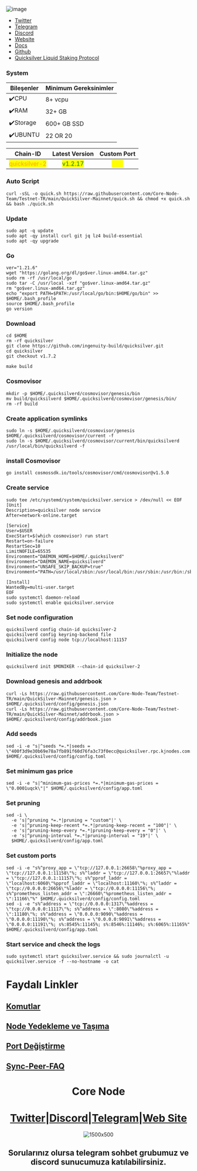 

![image](https://github.com/Core-Node-Team/Testnet-TR/assets/91562185/0d7cf06e-61ae-41ba-a430-77170de2b1e4)


* [Twitter](https://twitter.com/quicksilverzone)
* [Telegram](https://t.me/quicksilverzone)
* [Discord](https://discord.gg/DBg2Vr3x)
* [Website](https://quicksilver.zone/)
* [Docs](https://docs.quicksilver.zone/)
* [Github](https://github.com/ingenuity-build/)
* [Quicksilver Liquid Staking Protocol](https://app.quicksilver.zone/)

### System

| Bileşenler | Minimum Gereksinimler | 
| ------------ | ------------ |
| ✔️CPU |	8+ vcpu|
| ✔️RAM	| 32+ GB |
| ✔️Storage	| 600+ GB SSD |
| ✔️UBUNTU | 22 OR 20 |

<table data-full-width="false"><thead><tr><th align="center">Chain-ID</th><th align="center">Latest Version</th><th align="center">Custom Port</th></tr></thead><tbody><tr><td align="center"><mark style="color:orange;">quicksilver-2</mark></td><td align="center"><mark style="color:green;">v1.2.17</mark></td><td align="center"><mark style="color:yellow;">111</mark></td></tr></tbody></table>

### Auto Script

```
curl -sSL -o quick.sh https://raw.githubusercontent.com/Core-Node-Team/Testnet-TR/main/QuickSilver-Mainnet/quick.sh && chmod +x quick.sh && bash ./quick.sh
``` 

### Update
```
sudo apt -q update
sudo apt -qy install curl git jq lz4 build-essential
sudo apt -qy upgrade
```
### Go
```
ver="1.21.6"
wget "https://golang.org/dl/go$ver.linux-amd64.tar.gz"
sudo rm -rf /usr/local/go
sudo tar -C /usr/local -xzf "go$ver.linux-amd64.tar.gz"
rm "go$ver.linux-amd64.tar.gz"
echo "export PATH=$PATH:/usr/local/go/bin:$HOME/go/bin" >> $HOME/.bash_profile
source $HOME/.bash_profile
go version
```
### Download 
```
cd $HOME
rm -rf quicksilver
git clone https://github.com/ingenuity-build/quicksilver.git
cd quicksilver
git checkout v1.7.2
```
```
make build
```
### Cosmovisor
```
mkdir -p $HOME/.quicksilverd/cosmovisor/genesis/bin
mv build/quicksilverd $HOME/.quicksilverd/cosmovisor/genesis/bin/
rm -rf build
```
### Create application symlinks
```
sudo ln -s $HOME/.quicksilverd/cosmovisor/genesis $HOME/.quicksilverd/cosmovisor/current -f
sudo ln -s $HOME/.quicksilverd/cosmovisor/current/bin/quicksilverd /usr/local/bin/quicksilverd -f
```

### install Cosmovisor
```
go install cosmossdk.io/tools/cosmovisor/cmd/cosmovisor@v1.5.0
```
### Create service
```
sudo tee /etc/systemd/system/quicksilver.service > /dev/null << EOF
[Unit]
Description=quicksilver node service
After=network-online.target

[Service]
User=$USER
ExecStart=$(which cosmovisor) run start
Restart=on-failure
RestartSec=10
LimitNOFILE=65535
Environment="DAEMON_HOME=$HOME/.quicksilverd"
Environment="DAEMON_NAME=quicksilverd"
Environment="UNSAFE_SKIP_BACKUP=true"
Environment="PATH=/usr/local/sbin:/usr/local/bin:/usr/sbin:/usr/bin:/sbin:/bin:/usr/games:/usr/local/games:/snap/bin:$HOME/.quicksilverd/cosmovisor/current/bin"

[Install]
WantedBy=multi-user.target
EOF
sudo systemctl daemon-reload
sudo systemctl enable quicksilver.service
```

### Set node configuration
```
quicksilverd config chain-id quicksilver-2
quicksilverd config keyring-backend file
quicksilverd config node tcp://localhost:11157
```
### Initialize the node
```
quicksilverd init $MONIKER --chain-id quicksilver-2
```
### Download genesis and addrbook
```
curl -Ls https://raw.githubusercontent.com/Core-Node-Team/Testnet-TR/main/QuickSilver-Mainnet/genesis.json > $HOME/.quicksilverd/config/genesis.json
curl -Ls https://raw.githubusercontent.com/Core-Node-Team/Testnet-TR/main/QuickSilver-Mainnet/addrbook.json > $HOME/.quicksilverd/config/addrbook.json
```
### Add seeds
```
sed -i -e "s|^seeds *=.*|seeds = \"400f3d9e30b69e78a7fb891f60d76fa3c73f0ecc@quicksilver.rpc.kjnodes.com:11159\"|" $HOME/.quicksilverd/config/config.toml
```
### Set minimum gas price
```
sed -i -e "s|^minimum-gas-prices *=.*|minimum-gas-prices = \"0.0001uqck\"|" $HOME/.quicksilverd/config/app.toml
```
### Set pruning
```
sed -i \
  -e 's|^pruning *=.*|pruning = "custom"|' \
  -e 's|^pruning-keep-recent *=.*|pruning-keep-recent = "100"|' \
  -e 's|^pruning-keep-every *=.*|pruning-keep-every = "0"|' \
  -e 's|^pruning-interval *=.*|pruning-interval = "19"|' \
  $HOME/.quicksilverd/config/app.toml
```
### Set custom ports
```
sed -i -e "s%^proxy_app = \"tcp://127.0.0.1:26658\"%proxy_app = \"tcp://127.0.0.1:11158\"%; s%^laddr = \"tcp://127.0.0.1:26657\"%laddr = \"tcp://127.0.0.1:11157\"%; s%^pprof_laddr = \"localhost:6060\"%pprof_laddr = \"localhost:11160\"%; s%^laddr = \"tcp://0.0.0.0:26656\"%laddr = \"tcp://0.0.0.0:11156\"%; s%^prometheus_listen_addr = \":26660\"%prometheus_listen_addr = \":11166\"%" $HOME/.quicksilverd/config/config.toml
sed -i -e "s%^address = \"tcp://0.0.0.0:1317\"%address = \"tcp://0.0.0.0:11117\"%; s%^address = \":8080\"%address = \":11180\"%; s%^address = \"0.0.0.0:9090\"%address = \"0.0.0.0:11190\"%; s%^address = \"0.0.0.0:9091\"%address = \"0.0.0.0:11191\"%; s%:8545%:11145%; s%:8546%:11146%; s%:6065%:11165%" $HOME/.quicksilverd/config/app.toml
```

### Start service and check the logs
```
sudo systemctl start quicksilver.service && sudo journalctl -u quicksilver.service -f --no-hostname -o cat
```


# Faydalı Linkler

## [Komutlar](https://github.com/Core-Node-Team/CosmosSDK-Node/blob/main/Ortak-Komutlar.md)
## [Node Yedekleme ve Taşıma](https://github.com/Core-Node-Team/CosmosSDK-Node/blob/main/Yedekleme%20ve%20Ta%C5%9F%C4%B1ma.md)
## [Port Değiştirme](https://github.com/Core-Node-Team/CosmosSDK-Node/blob/main/Port%20de%C4%9Fi%C5%9Ftirme.md)
## [Sync-Peer-FAQ](https://github.com/Core-Node-Team/Cosmos-Aglarinda-Node-Calistirmak/blob/main/Sync-Peer%20Nedir.md)


<div align="center">

# Core Node 

#  [Twitter](https://twitter.com/corenodeHQ)|[Discord](https://discord.gg/fzzUAU9k)|[Telegram](https://t.me/corenodechat)|[Web Site](https://corenode.info/)  

![1500x500](https://github.com/Core-Node-Team/Testnet-TR/assets/108215275/92b50dd4-8043-4500-b906-bc8d15b75525)

## Sorularınız olursa telegram sohbet grubumuz ve discord sunucumuza katılabilirsiniz.
#

</div>

